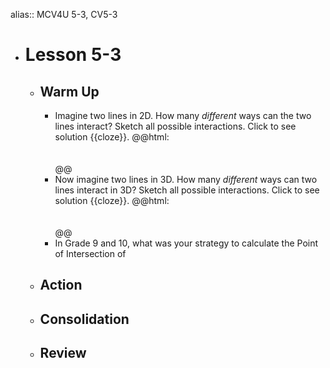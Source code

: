 alias:: MCV4U 5-3, CV5-3

- # Lesson 5-3
	- ## Warm Up
		- Imagine two lines in 2D. How many *different* ways can the two lines interact? Sketch all possible interactions.
		  Click to see solution {{cloze}}.
		  @@html: <br><br><br>@@
		- Now imagine two lines in 3D. How many *different* ways can two lines interact in 3D? Sketch all possible interactions. Click to see solution {{cloze}}.
		  @@html: <br><br><br>@@
		- In Grade 9 and 10, what was your strategy to calculate the Point of Intersection of
	- ## Action
	- ## Consolidation
	- ## Review